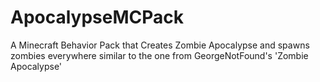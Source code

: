 # ApocalypseMCPack
A Minecraft Behavior Pack that Creates Zombie Apocalypse and spawns zombies everywhere similar to the one from GeorgeNotFound's 'Zombie Apocalypse'
